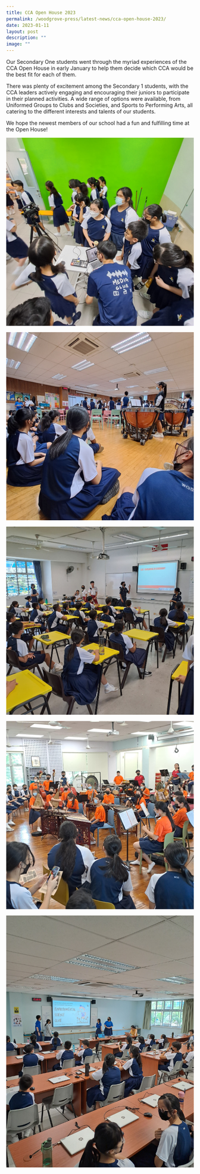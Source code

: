 ```yaml
---
title: CCA Open House 2023
permalink: /woodgrove-press/latest-news/cca-open-house-2023/
date: 2023-01-11
layout: post
description: ""
image: ""
---
```

Our Secondary One students went through the myriad experiences of the CCA Open House in early January to help them decide which CCA would be the best fit for each of them.
  
There was plenty of excitement among the Secondary 1 students, with the CCA leaders actively engaging and encouraging their juniors to participate in their planned activities. A wide range of options were available, from Uniformed Groups to Clubs and Societies, and Sports to Performing Arts, all catering to the different interests and talents of our students.
  
We hope the newest members of our school had a fun and fulfilling time at the Open House!

![](/images/Latest%20News/CCA%20Open%20House%202023/20230112_154954-min.jpg)

![](/images/Latest%20News/CCA%20Open%20House%202023/20230112_155551-min.jpg)

![](/images/Latest%20News/CCA%20Open%20House%202023/20230112_163031-min.jpg)

![](/images/Latest%20News/CCA%20Open%20House%202023/20230112_162147%20(1)-min.jpg)

![](/images/Latest%20News/CCA%20Open%20House%202023/20230112_153801-min.jpg)